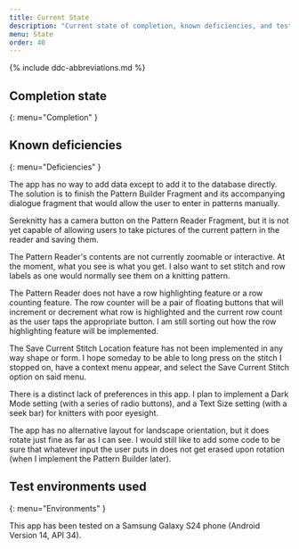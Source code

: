 ```yaml
---
title: Current State
description: "Current state of completion, known deficiencies, and test environments used."
menu: State
order: 40
---
```


{% include ddc-abbreviations.md %}

## Completion state
{: menu="Completion" }

## Known deficiencies
{: menu="Deficiencies" }

The app has no way to add data except to add it to the database directly. The solution is to finish the Pattern Builder Fragment and its accompanying dialogue fragment that would allow the user to enter in patterns manually.

Sereknitty has a camera button on the Pattern Reader Fragment, but it is not yet capable of allowing users to take pictures of the current pattern in the reader and saving them.

The Pattern Reader's contents are not currently zoomable or interactive. At the moment, what you see is what you get. I also want to set stitch and row labels as one would normally see them on a knitting pattern.

The Pattern Reader does not have a row highlighting feature or a row counting feature. The row counter will be a pair of floating buttons that will increment or decrement what row is highlighted and the current row count as the user taps the appropriate button. I am still sorting out how the row highlighting feature will be implemented.

The Save Current Stitch Location feature has not been implemented in any way shape or form. I hope someday to be able to long press on the stitch I stopped on, have a context menu appear, and select the Save Current Stitch option on said menu.

There is a distinct lack of preferences in this app. I plan to implement a Dark Mode setting (with a series of radio buttons), and a Text Size setting (with a seek bar) for knitters with poor eyesight.

The app has no alternative layout for landscape orientation, but it does rotate just fine as far as I can see. I would still like to add some code to be sure that whatever input the user puts in does not get erased upon rotation (when I implement the Pattern Builder later).



## Test environments used
{: menu="Environments" }

This app has been tested on a Samsung Galaxy S24 phone (Android Version 14, API 34).
